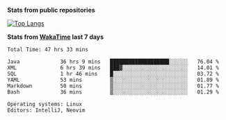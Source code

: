 **Stats from public repositories**  

[![Top Langs](https://github-readme-stats.vercel.app/api/top-langs/?username=hyoghurt&layout=compact&exclude_repo=multiserver,docker_compose&langs_count=6)](https://github.com/anuraghazra/github-readme-stats)

**Stats from [WakaTime](https://wakatime.com) last 7 days**  
<!--START_SECTION:waka-->

```text
Total Time: 47 hrs 33 mins

Java             36 hrs 9 mins   ███████████████████░░░░░░   76.04 %
XML              6 hrs 39 mins   ███▓░░░░░░░░░░░░░░░░░░░░░   14.01 %
SQL              1 hr 46 mins    █░░░░░░░░░░░░░░░░░░░░░░░░   03.72 %
YAML             53 mins         ▒░░░░░░░░░░░░░░░░░░░░░░░░   01.89 %
Markdown         50 mins         ▒░░░░░░░░░░░░░░░░░░░░░░░░   01.77 %
Bash             36 mins         ▒░░░░░░░░░░░░░░░░░░░░░░░░   01.29 %

Operating systems: Linux
Editors: IntelliJ, Neovim
```

<!--END_SECTION:waka-->
